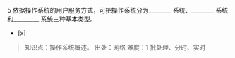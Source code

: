 5
依据操作系统的用户服务方式，可把操作系统分为________ 系统、________ 系统和_________ 系统三种基本类型。
- [x]  

> 知识点：操作系统概述。
> 出处：网络
> 难度：1
> 批处理、分时、实时
